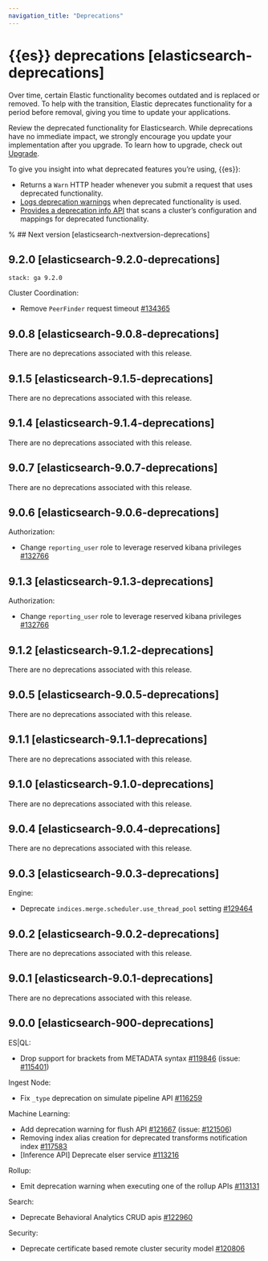 ```yaml
---
navigation_title: "Deprecations"
---
```


# {{es}} deprecations [elasticsearch-deprecations]

Over time, certain Elastic functionality becomes outdated and is replaced or removed. To help with the transition, Elastic deprecates functionality for a period before removal, giving you time to update your applications.

Review the deprecated functionality for Elasticsearch. While deprecations have no immediate impact, we strongly encourage you update your implementation after you upgrade. To learn how to upgrade, check out [Upgrade](docs-content://deploy-manage/upgrade.md).

To give you insight into what deprecated features you’re using, {{es}}:

* Returns a `Warn` HTTP header whenever you submit a request that uses deprecated functionality.
* [Logs deprecation warnings](docs-content://deploy-manage/monitor/logging-configuration/update-elasticsearch-logging-levels.md#deprecation-logging) when deprecated functionality is used.
* [Provides a deprecation info API](https://www.elastic.co/docs/api/doc/elasticsearch/operation/operation-migration-deprecations) that scans a cluster’s configuration and mappings for deprecated functionality.

% ## Next version [elasticsearch-nextversion-deprecations]

## 9.2.0 [elasticsearch-9.2.0-deprecations]
```{applies_to}
stack: ga 9.2.0
```

Cluster Coordination:
* Remove `PeerFinder` request timeout [#134365](https://github.com/elastic/elasticsearch/pull/134365)

## 9.0.8 [elasticsearch-9.0.8-deprecations]

There are no deprecations associated with this release.

## 9.1.5 [elasticsearch-9.1.5-deprecations]

There are no deprecations associated with this release.

## 9.1.4 [elasticsearch-9.1.4-deprecations]

There are no deprecations associated with this release.

## 9.0.7 [elasticsearch-9.0.7-deprecations]

There are no deprecations associated with this release.

## 9.0.6 [elasticsearch-9.0.6-deprecations]

Authorization:
* Change `reporting_user` role to leverage reserved kibana privileges [#132766](https://github.com/elastic/elasticsearch/pull/132766)



## 9.1.3 [elasticsearch-9.1.3-deprecations]

Authorization:
* Change `reporting_user` role to leverage reserved kibana privileges [#132766](https://github.com/elastic/elasticsearch/pull/132766)



## 9.1.2 [elasticsearch-9.1.2-deprecations]

There are no deprecations associated with this release.

## 9.0.5 [elasticsearch-9.0.5-deprecations]

There are no deprecations associated with this release.

## 9.1.1 [elasticsearch-9.1.1-deprecations]

There are no deprecations associated with this release.

## 9.1.0 [elasticsearch-9.1.0-deprecations]

There are no deprecations associated with this release.

## 9.0.4 [elasticsearch-9.0.4-deprecations]

There are no deprecations associated with this release.

## 9.0.3 [elasticsearch-9.0.3-deprecations]

Engine:
* Deprecate `indices.merge.scheduler.use_thread_pool` setting [#129464](https://github.com/elastic/elasticsearch/pull/129464)



## 9.0.2 [elasticsearch-9.0.2-deprecations]

There are no deprecations associated with this release.

## 9.0.1 [elasticsearch-9.0.1-deprecations]

There are no deprecations associated with this release.

## 9.0.0 [elasticsearch-900-deprecations]

ES|QL:
* Drop support for brackets from METADATA syntax [#119846](https://github.com/elastic/elasticsearch/pull/119846) (issue: [#115401](https://github.com/elastic/elasticsearch/issues/115401))

Ingest Node:
* Fix `_type` deprecation on simulate pipeline API [#116259](https://github.com/elastic/elasticsearch/pull/116259)

Machine Learning:
* Add deprecation warning for flush API [#121667](https://github.com/elastic/elasticsearch/pull/121667) (issue: [#121506](https://github.com/elastic/elasticsearch/issues/121506))
* Removing index alias creation for deprecated transforms notification index [#117583](https://github.com/elastic/elasticsearch/pull/117583)
* [Inference API] Deprecate elser service [#113216](https://github.com/elastic/elasticsearch/pull/113216)

Rollup:
* Emit deprecation warning when executing one of the rollup APIs [#113131](https://github.com/elastic/elasticsearch/pull/113131)

Search:
* Deprecate Behavioral Analytics CRUD apis [#122960](https://github.com/elastic/elasticsearch/pull/122960)

Security:
* Deprecate certificate based remote cluster security model [#120806](https://github.com/elastic/elasticsearch/pull/120806)



